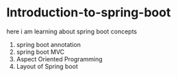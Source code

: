 # Introduction-to-spring-boot
here i am learning about spring boot concepts
1. spring boot annotation
2. spring boot MVC
3. Aspect Oriented Programming
4. Layout of Spring boot
